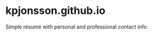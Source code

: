 kpjonsson.github.io
===================

Simple résumé with personal and professional contact info.
